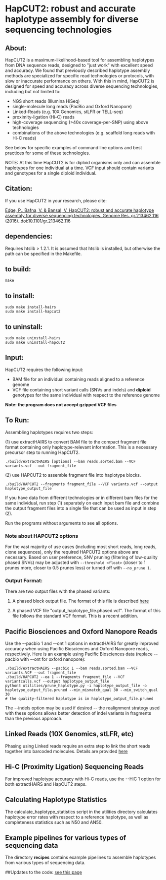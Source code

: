 HapCUT2: robust and accurate haplotype assembly for diverse sequencing technologies
======

## About:
HapCUT2 is a maximum-likelihood-based tool for assembling haplotypes from DNA sequence reads, designed to "just work" with excellent speed and accuracy.
We found that previously described haplotype assembly methods are specialized for specific read technologies or protocols, with slow or inaccurate performance on others. With this in mind, HapCUT2 is designed for speed and accuracy across diverse sequencing technologies, including but not limited to:
- NGS short reads (Illumina HiSeq)
- single-molecule long reads (PacBio and Oxford Nanopore)
- Linked-Reads (e.g. 10X Genomics, stLFR or TELL-seq)
- proximity-ligation (Hi-C) reads
- high-coverage sequencing (>40x coverage-per-SNP) using above technologies
- combinations of the above technologies (e.g. scaffold long reads with Hi-C reads)

See below for specific examples of command line options and best practices for some of these technologies.

NOTE: At this time HapCUT2 is for diploid organisms only and can assemble haplotypes for one individual at a time. VCF input should contain variants and genotypes for a single diploid individual. 

## Citation:
If you use HapCUT2 in your research, please cite:

[Edge, P., Bafna, V. & Bansal, V. HapCUT2: robust and accurate haplotype assembly for diverse sequencing technologies. Genome Res. gr.213462.116 (2016). doi:10.1101/gr.213462.116](http://genome.cshlp.org/content/early/2016/12/09/gr.213462.116.abstract)

## dependencies:
Requires htslib > 1.2.1. It is assumed that htslib is installed, but otherwise the path can be specified in the Makefile.

## to build:

 ```make ```

## to install:

```
sudo make install-hairs
sudo make install-hapcut2
```

## to uninstall:

```
sudo make uninstall-hairs
sudo make uninstall-hapcut2
```
## Input:
HapCUT2 requires the following input:
- BAM file for an individual containing reads aligned to a reference genome
- VCF file containing short variant calls (SNVs and indels) and **diploid** genotypes for the same individual with respect to the reference genome

**Note: the program does not accept gzipped VCF files**

## To Run:

Assembling haplotypes requires two steps:

(1) use extractHAIRS to convert BAM file to the compact fragment file format containing only haplotype-relevant information. This is a necessary precursor step to running HapCUT2. 
```
./build/extractHAIRS [options] --bam reads.sorted.bam --VCF variants.vcf --out fragment_file
```

(2) use HAPCUT2 to assemble fragment file into haplotype blocks.
```
./build/HAPCUT2 --fragments fragment_file --VCF variants.vcf --output haplotype_output_file
```

If you have data from different technologies or in different bam files for the same individual, run step (1) separately on each input bam file and combine the output fragment files into a single file that can be used as input in step (2). 

Run the programs without arguments to see all options.

### Note about HAPCUT2 options
For the vast majority of use cases (including most short reads, long reads, clone sequences), only the required HAPCUT2 options above are necessary.
Based on user preference, SNV pruning (filtering of low-quality phased SNVs) may be adjusted with ```--threshold <float>``` (closer to 1 prunes more, closer to 0.5 prunes less) or turned off with ```--no_prune 1```.

### Output Format:

There are two output files with the phased variants: 

1. A phased block output file. The format of this file is described [here](outputformat.md)

2. A phased VCF file "output_haplotype_file.phased.vcf". The format of this file follows the standard VCF format. This is a recent addition.


## Pacific Biosciences and Oxford Nanopore Reads

Use the --pacbio 1 and --ont 1 options in extractHAIRS for greatly improved accuracy when using Pacific Biosciences and Oxford Nanopore reads, respectively. 
Here is an example using Pacific Biosciences data (replace --pacbio with --ont for oxford nanopore):
```
./build/extractHAIRS --pacbio 1 --bam reads.sorted.bam --VCF variants.VCF --out fragment_file
./build/HAPCUT2 --ea 1 --fragments fragment_file --VCF variantcalls.vcf --output haplotype_output_file
python3 utilities/prune_haplotype.py -i haplotype_output_file -o haplotype_output_file.pruned --min_mismatch_qual 30 --min_switch_qual 30
# the quality-filtered haplotype is in haplotype_output_file.pruned
```
The --indels option may be used if desired -- the realignment strategy used with these options allows better detection of indel variants in fragments than the previous approach.

## Linked Reads (10X Genomics, stLFR, etc)

Phasing using Linked reads require an extra step to link the short reads together into barcoded molecules. Details are provided [here](linkedreads.md)

## Hi-C (Proximity Ligation) Sequencing Reads

For improved haplotype accuracy with Hi-C reads, use the --HiC 1 option for both extractHAIRS and HapCUT2 steps.

## Calculating Haplotype Statistics
The calculate_haplotype_statistics script in the utilities directory calculates haplotype error rates with respect to a reference haplotype, as well as completeness statistics such as N50 and AN50.

## Example pipelines for various types of sequencing data

The directory **recipes** contains example pipelines to assemble haplotypes from various types of sequencing data.

##Updates to the code: [see this page](UPDATED.md)

